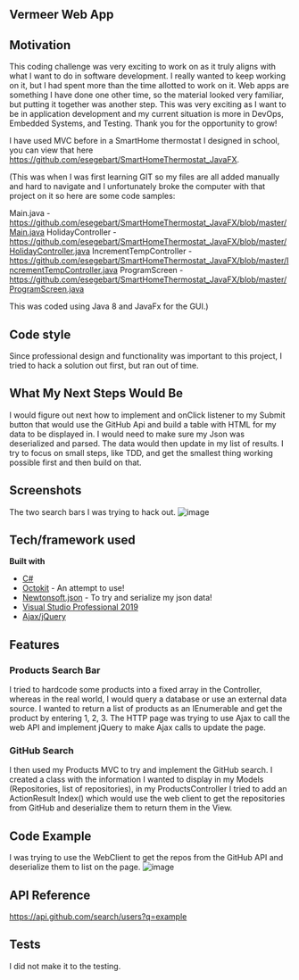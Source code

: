 ## Vermeer Web App

## Motivation
This coding challenge was very exciting to work on as it truly aligns with what I want to do in software development. I really wanted to keep working on it, but I had spent 
more than the time allotted to work on it. Web apps are something I have done one other time, so the material looked very familiar, but putting it together was another step.
This was very exciting as I want to be in application development and my current situation is more in DevOps, Embedded Systems, and Testing. Thank you for the opportunity to grow!

I have used MVC before in a SmartHome thermostat I designed in school, you can view that here https://github.com/esegebart/SmartHomeThermostat_JavaFX.

(This was when I was first learning GIT so my files are all added manually and hard to navigate and I unfortunately broke the computer with that project on it 
so here are some code samples:

Main.java - https://github.com/esegebart/SmartHomeThermostat_JavaFX/blob/master/Main.java
HolidayController - https://github.com/esegebart/SmartHomeThermostat_JavaFX/blob/master/HolidayController.java
IncrementTempController - https://github.com/esegebart/SmartHomeThermostat_JavaFX/blob/master/IncrementTempController.java
ProgramScreen - https://github.com/esegebart/SmartHomeThermostat_JavaFX/blob/master/ProgramScreen.java

This was coded using Java 8 and JavaFx for the GUI.)

## Code style
Since professional design and functionality was important to this project, I tried to hack a solution out first, but ran out of time.

## What My Next Steps Would Be
I would figure out next how to implement and onClick listener to my Submit button that would use the GitHub Api and build a table with HTML for my data to be displayed in.
I would need to make sure my Json was deserialized and parsed. The data would then update in my list of results. I try to focus on small steps, like TDD, and get the smallest
thing working possible first and then build on that.
 
## Screenshots
The two search bars I was trying to hack out. 
![image](https://user-images.githubusercontent.com/36378900/109737449-b444a400-7b8b-11eb-8d73-582ed88c3072.png)

## Tech/framework used

<b>Built with</b>
- [C#](https://docs.microsoft.com/en-us/dotnet/csharp/)
- [Octokit](https://github.com/octokit/octokit.net) - An attempt to use!
- [Newtonsoft.json](https://www.newtonsoft.com/json) - To try and serialize my json data!
- [Visual Studio Professional 2019](https://visualstudio.microsoft.com/downloads/)
- [Ajax/jQuery](https://api.jquery.com/category/ajax/)

## Features
### Products Search Bar
I tried to hardcode some products into a fixed array in the Controller, whereas in the real world, I would query a database or use an external data source. I wanted to return
a list of products as an IEnumerable and get the product by entering 1, 2, 3. The HTTP page was trying to use Ajax to call the web API and implement jQuery to make Ajax calls
to update the page. 

### GitHub Search
I then used my Products MVC to try and implement the GitHub search. I created a class with the information I wanted to display in my Models (Repositories, list of 
repositories), in my ProductsController I tried to add an ActionResult Index() which would use the web client to get the repositories from GitHub and deserialize them 
to return them in the View.

## Code Example
I was trying to use the WebClient to get the repos from the GitHub API and deserialize them to list on the page.
![image](https://user-images.githubusercontent.com/36378900/109737509-cb839180-7b8b-11eb-8b4a-26ebae693213.png)

## API Reference
https://api.github.com/search/users?q=example

## Tests
I did not make it to the testing.

